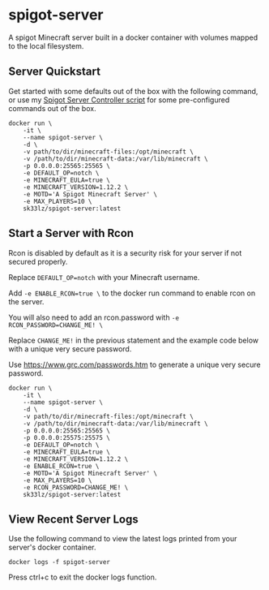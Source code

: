 # spigot-server
A spigot Minecraft server built in a docker container with volumes mapped to the local filesystem.

## Server Quickstart

Get started with some defaults out of the box with the following command, or use my [Spigot Server Controller script](https://github.com/sk33lz/spigot-server-controller) for some pre-configured commands out of the box.

    docker run \
        -it \
        --name spigot-server \
        -d \
        -v path/to/dir/minecraft-files:/opt/minecraft \
        -v /path/to/dir/minecraft-data:/var/lib/minecraft \
        -p 0.0.0.0:25565:25565 \
        -e DEFAULT_OP=notch \
        -e MINECRAFT_EULA=true \
        -e MINECRAFT_VERSION=1.12.2 \
        -e MOTD='A Spigot Minecraft Server' \
        -e MAX_PLAYERS=10 \
        sk33lz/spigot-server:latest

## Start a Server with Rcon

Rcon is disabled by default as it is a security risk for your server if not secured properly.

Replace `DEFAULT_OP=notch` with your Minecraft username.

Add `-e ENABLE_RCON=true \` to the docker run command to enable rcon on the server.

You will also need to add an rcon.password with `-e RCON_PASSWORD=CHANGE_ME! \`

Replace `CHANGE_ME!` in the previous statement and the example code below with a unique very secure password.

Use https://www.grc.com/passwords.htm to generate a unique very secure password.

    docker run \
        -it \
        --name spigot-server \
        -d \
        -v path/to/dir/minecraft-files:/opt/minecraft \
        -v /path/to/dir/minecraft-data:/var/lib/minecraft \
        -p 0.0.0.0:25565:25565 \
        -p 0.0.0.0:25575:25575 \
        -e DEFAULT_OP=notch \
        -e MINECRAFT_EULA=true \
        -e MINECRAFT_VERSION=1.12.2 \
        -e ENABLE_RCON=true \
        -e MOTD='A Spigot Minecraft Server' \
        -e MAX_PLAYERS=10 \
        -e RCON_PASSWORD=CHANGE_ME! \
        sk33lz/spigot-server:latest

## View Recent Server Logs

Use the following command to view the latest logs printed from your server's docker container.

    docker logs -f spigot-server

Press ctrl+c to exit the docker logs function.